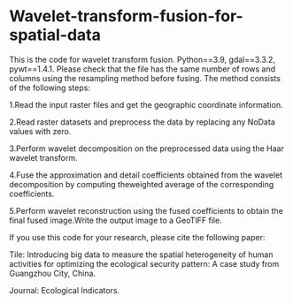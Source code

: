 # Wavelet-transform-fusion-for-spatial-data
This is the code for wavelet transform fusion. 
Python==3.9, gdal==3.3.2, pywt==1.4.1.
Please check that the file has the same number of rows and columns using the resampling method before fusing.
The method consists of the following steps:

1.Read the input raster files and get the geographic coordinate information.

2.Read raster datasets and preprocess the data by replacing any NoData values with zero.

3.Perform wavelet decomposition on the preprocessed data using the Haar wavelet transform.

4.Fuse the approximation and detail coefficients obtained from the wavelet decomposition by computing theweighted average of the corresponding coefficients.

5.Perform wavelet reconstruction using the fused coefficients to obtain the final fused image.Write the output image to a GeoTIFF file.

If you use this code for your research, please cite the following paper:

Tile: Introducing big data to measure the spatial heterogeneity of human activities for optimizing the ecological security pattern: A case study from Guangzhou City, China.

Journal: Ecological Indicators.
